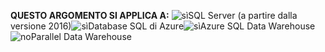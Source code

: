 <Token>**QUESTO ARGOMENTO SI APPLICA A:** ![sì](media/yes.png)SQL Server (a partire dalla versione 2016)![sì](media/yes.png)Database SQL di Azure![sì](media/yes.png)Azure SQL Data Warehouse ![no](media/no.png)Parallel Data Warehouse </Token>

